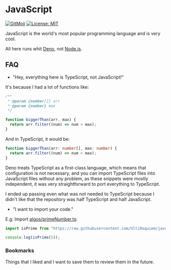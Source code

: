# JavaScript

[![GitMoji](https://img.shields.io/badge/Gitmoji-%F0%9F%8E%A8%20-FFDD67.svg)](https://gitmoji.dev)
[![License: MIT](https://img.shields.io/badge/License-MIT-blue.svg)](https://opensource.org/licenses/MIT)


JavaScript is the world's most popular programming language and is very cool.

All here runs whit [Deno](https://deno.land), not [Node.js](https://nodejs.org).

## FAQ

- "Hey, everything here is TypeScript, not JavaScript!"

It's because I had a lot of functions like:

```javascript
/**
 * @param {number[]} arr
 * @param {number} max
 */

function biggerThan(arr, max) {
  return arr.filter((num) => num > max);
}
```

And in TypeScript, it would be:

```typescript
function biggerThan(arr: number[], max: number) {
  return arr.filter((num) => num > max);
}
```

Deno treats TypeScript as a first-class language, which means that configuration
is not necessary, and you can import TypeScript files into JavaScript files
without any problem, as these snippets were mostly independent, it was very straightforward to port everything to TypeScript.

I ended up passing even what was not needed to TypeScript because I didn't like
that the repository was half TypeScript and half JavaScript.

- "I want to import your code."

E.g: Import
[algos/primeNumber.ts](https://github.com/UltiRequiem/javascript/blob/main/algos/primeNumber.ts):

```typescript
import isPrime from "https://raw.githubusercontent.com/UltiRequiem/javascript/main/algos/primeNumber.ts";

console.log(isPrime(5));
```

### Bookmarks

Things that I liked and I want to save them to review them in the future.
